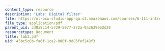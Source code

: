 ```yaml
---
content_type: resource
description: 'Labs: Digital filter'
file: https://ol-ocw-studio-app-qa.s3.amazonaws.com/courses/6-111-introductory-digital-systems-laboratory-fall-2002/45bc5c8bfa6f1ca2080f9d85fef248f3_lab3.pdf
file_type: application/pdf
parent_uid: 3d8a8c14-5729-5077-272a-0a2639e52d20
resourcetype: Document
title: lab3.pdf
uid: 45bc5c8b-fa6f-1ca2-080f-9d85fef248f3
---
```

